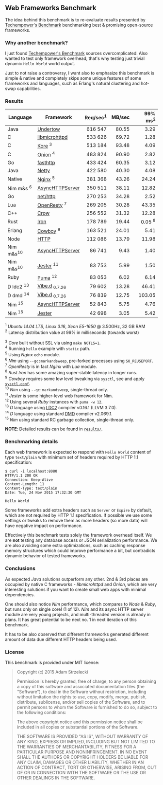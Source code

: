 Web Frameworks Benchmark
------------------------
[techempower]: https://www.techempower.com/benchmarks/

The idea behind this benchmark is to re-evaluate results presented by
[Techempower's Benchmark][techempower] benchmarking best & promising
open-source frameworks.


### Why another benchmark?

I just found [Techempower's Benchmark][techempower] sources overcomplicated.
Also wanted to test only framework overhead, that's why testing just trivial
dynamic `Hello World` world output.

Just to not raise a controversy, I want also to emphasize this benchmark is
simple & native and completely skips some unique features of some frameworks
and languages, such as Erlang's natural clustering and hot-swap capabilities.


### Results

[undertow]: http://undertow.io
[netty]: http://netty.io
[node]: https://nodejs.org/api/cluster.html
[go]: http://golang.org/pkg/net/http/
[onion]: https://github.com/davidmoreno/onion
[cowboy]: http://ninenines.eu/docs/en/cowboy/1.0/guide/getting_started/
[nim]: http://nim-lang.org
[puma]: http://puma.io
[echo]: http://wiki.nginx.org/HttpEchoModule
[resty]: http://openresty.org
[iron]: http://ironframework.io
[jester]: https://github.com/dom96/jester
[vibed]: http://vibed.org
[dmd]: https://dlang.org/download.html
[crow]: https://github.com/ipkn/crow
[kore]: https://kore.io
[mhttpd]: https://www.gnu.org/software/libmicrohttpd/
[fasthttp]: https://github.com/valyala/fasthttp

|  Language     |        Framework       | Req/sec<sup>1| MB/sec| 99% ms<sup>2|
| ------------- | ------------------------ | ----------:| -----:| -----------:|
| Java          | [Undertow][undertow]     |   616 547  | 80.55 |      3.29   |
| C             | [libmicrohttpd][mhttpd]  |   533 626  | 69.72 |      1.28   |
| C             | [Kore][kore]       <sup>3|   513 184  | 93.48 |      4.09   |
| C             | [Onion][onion]     <sup>4|   483 824  | 90.90 |      2.82   |
| Go            | [fasthttp][fasthttp]     |   433 424  | 60.35 |      3.12   |
| Java          | [Netty][netty]           |   422 580  | 40.30 |      4.08   |
| Native        | [Nginx][echo]      <sup>5|   381 368  | 43.26 |     24.24   |
| Nim m&s <sup>6| [AsyncHTTPServer][nim]   |   350 511  | 38.11 |     12.82   |
| Go            | [net/http][go]           |   270 253  | 34.28 |      2.52   |
| Lua           | [OpenResty][resty] <sup>7|   269 205  | 30.28 |     43.35   |
| C++           | [Crow][crow]             |   256 552  | 31.32 |     12.28   |
| Rust          | [Iron][iron]             |   178 789  | 19.44 |  0.05 <sup>8|
| Erlang        | [Cowboy][cowboy]   <sup>9|   163 521  | 24.01 |      5.41   |
| Node          | [HTTP][node]             |   112 086  | 13.79 |     11.98   |
| Nim m&s<sup>10| [AsyncHTTPServer][nim]   |    86 741  |  9.43 |      1.40   |
| Nim m&s<sup>10| [Jester][nim]     <sup>11|    83 753  |  5.99 |      1.50   |
| Ruby          | [Puma][puma]      <sup>12|    83 053  |  6.02 |      6.14   |
| D ldc2 <sup>13| [Vibe.d][vibed] <sub>0.7.26|  79 602  | 13.28 |     46.41   |
| D dmd  <sup>14| [Vibe.d][vibed] <sub>0.7.26|  76 839  | 12.75 |    103.05   |
| Nim    <sup>15| [AsyncHTTPServer][nim]   |    52 843  |  5.75 |      4.76   |
| Nim    <sup>15| [Jester][jester]         |    42 698  |  3.05 |      5.42   |

<sup>1</sup> *Ubuntu 14.04 LTS*, *Linux 3.16*,
             *Xeon E5-1650* @ 3.50GHz, 32 GB RAM  
<sup>2</sup> Latency distribution value at 99% in milliseconds
             (towards worst)  

<sup>3</sup> *Core* built without SSL via using `make NOTLS=1`.  
<sup>4</sup> Running `hello` example with `static` path.  
<sup>5</sup> Using *Nginx* `echo` module.  
<sup>6</sup> *Nim* using `--gc:markandsweep`, pre-forked processes
             using `SO_REUSEPORT`.  
<sup>7</sup> *OpenResty* is in fact *Nginx* with *Lua* module.  
<sup>8</sup> *Rust* *Iron* has some amazing super-stable latency
             in longer runs.  
<sup>9</sup> *Cowboy* requires some low level tweaking via `sysctl`, see
             and apply [`sysctl.conf`](sysctl.conf).  
<sup>10</sup> *Nim* using `--gc:markandsweep`, single-thread only.  
<sup>11</sup> *Jester* is some higher-level web framework for Nim.  
<sup>12</sup> Using several *Ruby* instances with `puma -w 12`.  
<sup>13</sup> *D* language using [LDC2](dmd) compiler v0.16.1 (LLVM 3.7.0).  
<sup>14</sup> *D* language using standard [DMD](dmd) compiler v2.069.1.  
<sup>15</sup> *Nim* using standard RC garbage collection, single-thread only.  

**NOTE**: Detailed results can be found in [`results/`](results).


### Benchmarking details

Each web framework is expected to respond with `Hello World` content of type
`text/plain` with minimum set of headers required by HTTP 1.1 specification:

~~~
$ curl -i localhost:8080
HTTP/1.1 200 OK
Connection: Keep-Alive
Content-Length: 11
Content-Type: text/plain
Date: Tue, 24 Nov 2015 17:32:30 GMT

Hello World
~~~

Some frameworks add extra headers such as `Server` or `Expire` by default,
which are not required by HTTP 1.1 specification. If possible we use some
settings or tweaks to remove them as more headers (so more data) will have
negative impact on performance.

Effectively this benchmark tests solely the framework overhead itself. We are
**not** testing any database access or JSON serialization performance. We are
also avoiding some extra optimizations, such as caching response memory
structures which could improve performance a bit, but contradicts dynamic
behavior of tested frameworks.


### Conclusions

As expected *Java* solutions outperform any other. 2nd & 3rd places are
occupied by native C frameworks - *libmicrohttpd* and *Onion*, which are very
interesting solutions if you want to create small web apps with minimal
dependencies.

One should also notice *Nim* performance, which compares to *Node* & *Ruby*,
but runs only on single core! (1 of 12). *Nim* and its async HTTP server module
are very young projects, and multi-threaded version is already in plans. It has
great potential to be next no. 1 in next iteration of this benchmark.

It has to be also observed that different frameworks generated different amount
of data due different HTTP headers being used.


### License

This benchmark is provided under MIT license:

> Copyright (c) 2015 Adam Strzelecki
>
> Permission is hereby granted, free of charge, to any person obtaining
> a copy of this software and associated documentation files (the
> "Software"), to deal in the Software without restriction, including
> without limitation the rights to use, copy, modify, merge, publish,
> distribute, sublicense, and/or sell copies of the Software, and to
> permit persons to whom the Software is furnished to do so, subject to
> the following conditions:
>
> The above copyright notice and this permission notice shall be
> included in all copies or substantial portions of the Software.
>
> THE SOFTWARE IS PROVIDED "AS IS", WITHOUT WARRANTY OF ANY KIND,
> EXPRESS OR IMPLIED, INCLUDING BUT NOT LIMITED TO THE WARRANTIES OF
> MERCHANTABILITY, FITNESS FOR A PARTICULAR PURPOSE AND
> NONINFRINGEMENT. IN NO EVENT SHALL THE AUTHORS OR COPYRIGHT HOLDERS BE
> LIABLE FOR ANY CLAIM, DAMAGES OR OTHER LIABILITY, WHETHER IN AN ACTION
> OF CONTRACT, TORT OR OTHERWISE, ARISING FROM, OUT OF OR IN CONNECTION
> WITH THE SOFTWARE OR THE USE OR OTHER DEALINGS IN THE SOFTWARE.
